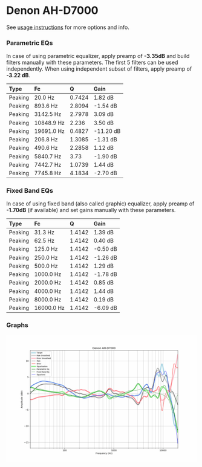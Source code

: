 # Denon AH-D7000
See [usage instructions](https://github.com/jaakkopasanen/AutoEq#usage) for more options and info.

### Parametric EQs
In case of using parametric equalizer, apply preamp of **-3.35dB** and build filters manually
with these parameters. The first 5 filters can be used independently.
When using independent subset of filters, apply preamp of **-3.22 dB**.

| Type    | Fc         |      Q | Gain      |
|:--------|:-----------|:-------|:----------|
| Peaking | 20.0 Hz    | 0.7424 | 1.82 dB   |
| Peaking | 893.6 Hz   | 2.8094 | -1.54 dB  |
| Peaking | 3142.5 Hz  | 2.7978 | 3.09 dB   |
| Peaking | 10848.9 Hz | 2.236  | 3.50 dB   |
| Peaking | 19691.0 Hz | 0.4827 | -11.20 dB |
| Peaking | 206.8 Hz   | 1.3085 | -1.31 dB  |
| Peaking | 490.6 Hz   | 2.2858 | 1.12 dB   |
| Peaking | 5840.7 Hz  | 3.73   | -1.90 dB  |
| Peaking | 7442.7 Hz  | 1.0739 | 1.44 dB   |
| Peaking | 7745.8 Hz  | 4.1834 | -2.70 dB  |

### Fixed Band EQs
In case of using fixed band (also called graphic) equalizer, apply preamp of **-1.70dB**
(if available) and set gains manually with these parameters.

| Type    | Fc         |      Q | Gain     |
|:--------|:-----------|:-------|:---------|
| Peaking | 31.3 Hz    | 1.4142 | 1.39 dB  |
| Peaking | 62.5 Hz    | 1.4142 | 0.40 dB  |
| Peaking | 125.0 Hz   | 1.4142 | -0.50 dB |
| Peaking | 250.0 Hz   | 1.4142 | -1.26 dB |
| Peaking | 500.0 Hz   | 1.4142 | 1.29 dB  |
| Peaking | 1000.0 Hz  | 1.4142 | -1.78 dB |
| Peaking | 2000.0 Hz  | 1.4142 | 0.85 dB  |
| Peaking | 4000.0 Hz  | 1.4142 | 1.44 dB  |
| Peaking | 8000.0 Hz  | 1.4142 | 0.19 dB  |
| Peaking | 16000.0 Hz | 1.4142 | -6.09 dB |

### Graphs
![](./Denon%20AH-D7000.png)